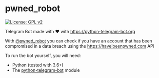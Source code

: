 # pwned_robot

[![License: GPL v2](https://img.shields.io/badge/License-GPL%20v2-blue.svg)](https://www.gnu.org/licenses/old-licenses/gpl-2.0.en.html) 

Telegram Bot made with ❤️ with https://python-telegram-bot.org

With [@pwned_robot](https://t.me/pwned_robot) you can check if you have an account that has been compromised in a data breach using the https://haveibeenpwned.com API

To run the bot yourself, you will need:
- Python (tested with 3.6+)
- The [python-telegram-bot](https://github.com/python-telegram-bot/python-telegram-bot) module

